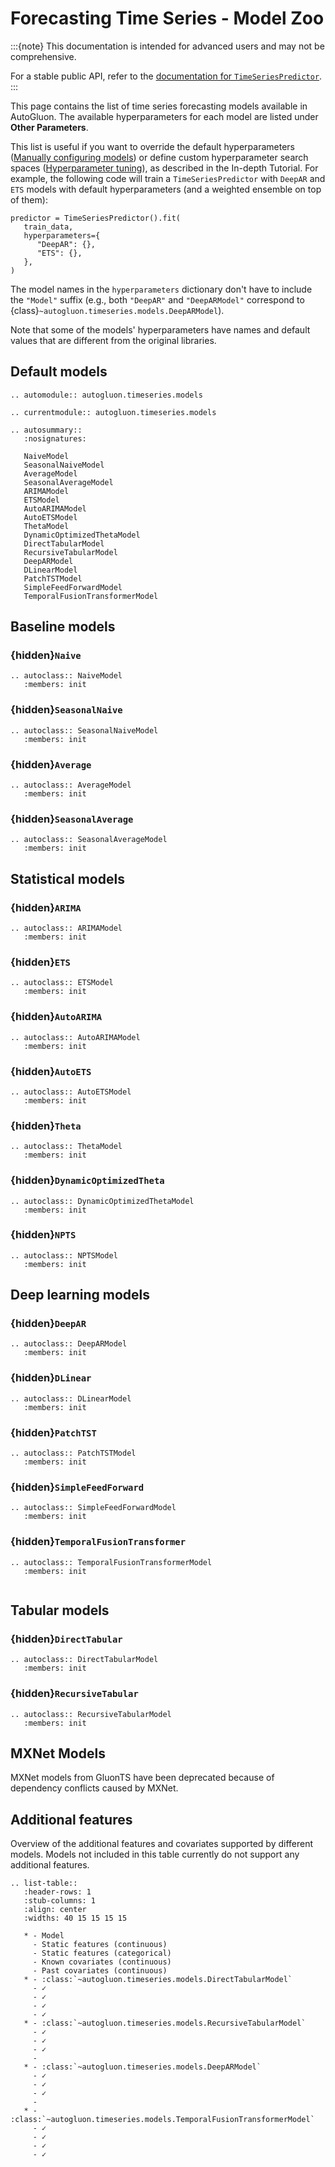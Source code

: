 # Forecasting Time Series - Model Zoo

:::{note}
This documentation is intended for advanced users and may not be comprehensive.

For a stable public API, refer to the [documentation for `TimeSeriesPredictor`](https://auto.gluon.ai/stable/api/autogluon.timeseries.TimeSeriesPredictor.html).
:::

This page contains the list of time series forecasting models available in AutoGluon.
The available hyperparameters for each model are listed under **Other Parameters**.

This list is useful if you want to override the default hyperparameters ([Manually configuring models](https://auto.gluon.ai/stable/tutorials/timeseries/forecasting-indepth.html#manually-configuring-models))
or define custom hyperparameter search spaces ([Hyperparameter tuning](https://auto.gluon.ai/stable/tutorials/timeseries/forecasting-indepth.html#hyperparameter-tuning)), as described in the In-depth Tutorial.
For example, the following code will train a `TimeSeriesPredictor` with `DeepAR` and `ETS` models with default hyperparameters (and a weighted ensemble on top of them):

```
predictor = TimeSeriesPredictor().fit(
   train_data,
   hyperparameters={
      "DeepAR": {},
      "ETS": {},
   },
)
```

The model names in the `hyperparameters` dictionary don't have to include the `"Model"` suffix
(e.g., both `"DeepAR"` and `"DeepARModel"` correspond to {class}`~autogluon.timeseries.models.DeepARModel`).

Note that some of the models' hyperparameters have names and default values that are different from the original libraries.



## Default models

```{eval-rst}
.. automodule:: autogluon.timeseries.models
```

```{eval-rst}
.. currentmodule:: autogluon.timeseries.models
```

```{eval-rst}
.. autosummary::
   :nosignatures:

   NaiveModel
   SeasonalNaiveModel
   AverageModel
   SeasonalAverageModel
   ARIMAModel
   ETSModel
   AutoARIMAModel
   AutoETSModel
   ThetaModel
   DynamicOptimizedThetaModel
   DirectTabularModel
   RecursiveTabularModel
   DeepARModel
   DLinearModel
   PatchTSTModel
   SimpleFeedForwardModel
   TemporalFusionTransformerModel

```

## Baseline models

### {hidden}`Naive`

```{eval-rst}
.. autoclass:: NaiveModel
   :members: init
```

### {hidden}`SeasonalNaive`

```{eval-rst}
.. autoclass:: SeasonalNaiveModel
   :members: init

```

### {hidden}`Average`

```{eval-rst}
.. autoclass:: AverageModel
   :members: init
```

### {hidden}`SeasonalAverage`

```{eval-rst}
.. autoclass:: SeasonalAverageModel
   :members: init

```

## Statistical models

### {hidden}`ARIMA`

```{eval-rst}
.. autoclass:: ARIMAModel
   :members: init

```

### {hidden}`ETS`

```{eval-rst}
.. autoclass:: ETSModel
   :members: init

```

### {hidden}`AutoARIMA`

```{eval-rst}
.. autoclass:: AutoARIMAModel
   :members: init
```

### {hidden}`AutoETS`

```{eval-rst}
.. autoclass:: AutoETSModel
   :members: init
```

### {hidden}`Theta`

```{eval-rst}
.. autoclass:: ThetaModel
   :members: init
```


### {hidden}`DynamicOptimizedTheta`

```{eval-rst}
.. autoclass:: DynamicOptimizedThetaModel
   :members: init
```

### {hidden}`NPTS`

```{eval-rst}
.. autoclass:: NPTSModel
   :members: init

```

## Deep learning models

### {hidden}`DeepAR`

```{eval-rst}
.. autoclass:: DeepARModel
   :members: init

```

### {hidden}`DLinear`

```{eval-rst}
.. autoclass:: DLinearModel
   :members: init

```

### {hidden}`PatchTST`

```{eval-rst}
.. autoclass:: PatchTSTModel
   :members: init

```

### {hidden}`SimpleFeedForward`

```{eval-rst}
.. autoclass:: SimpleFeedForwardModel
   :members: init

```

### {hidden}`TemporalFusionTransformer`

```{eval-rst}
.. autoclass:: TemporalFusionTransformerModel
   :members: init


```

## Tabular models

### {hidden}`DirectTabular`

```{eval-rst}
.. autoclass:: DirectTabularModel
   :members: init

```

### {hidden}`RecursiveTabular`

```{eval-rst}
.. autoclass:: RecursiveTabularModel
   :members: init

```

## MXNet Models

MXNet models from GluonTS have been deprecated because of dependency conflicts caused by MXNet.


## Additional features

Overview of the additional features and covariates supported by different models.
Models not included in this table currently do not support any additional features.

```{eval-rst}
.. list-table::
   :header-rows: 1
   :stub-columns: 1
   :align: center
   :widths: 40 15 15 15 15

   * - Model
     - Static features (continuous)
     - Static features (categorical)
     - Known covariates (continuous)
     - Past covariates (continuous)
   * - :class:`~autogluon.timeseries.models.DirectTabularModel`
     - ✓
     - ✓
     - ✓
     - ✓
   * - :class:`~autogluon.timeseries.models.RecursiveTabularModel`
     - ✓
     - ✓
     - ✓
     -
   * - :class:`~autogluon.timeseries.models.DeepARModel`
     - ✓
     - ✓
     - ✓
     -
   * - :class:`~autogluon.timeseries.models.TemporalFusionTransformerModel`
     - ✓
     - ✓
     - ✓
     - ✓
```
